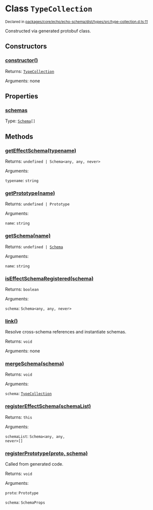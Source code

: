 # Class `TypeCollection`
<sub>Declared in [packages/core/echo/echo-schema/dist/types/src/type-collection.d.ts:11]()</sub>


Constructed via generated protobuf class.

## Constructors
### [constructor()]()




Returns: <code>[TypeCollection](/api/@dxos/client/classes/TypeCollection)</code>

Arguments: none





## Properties
### [schemas]()
Type: <code>[Schema](/api/@dxos/client/classes/Schema)[]</code>




## Methods
### [getEffectSchema(typename)]()




Returns: <code>undefined | Schema&lt;any, any, never&gt;</code>

Arguments: 

`typename`: <code>string</code>


### [getPrototype(name)]()




Returns: <code>undefined | Prototype</code>

Arguments: 

`name`: <code>string</code>


### [getSchema(name)]()




Returns: <code>undefined | [Schema](/api/@dxos/client/classes/Schema)</code>

Arguments: 

`name`: <code>string</code>


### [isEffectSchemaRegistered(schema)]()




Returns: <code>boolean</code>

Arguments: 

`schema`: <code>Schema&lt;any, any, never&gt;</code>


### [link()]()


Resolve cross-schema references and instantiate schemas.

Returns: <code>void</code>

Arguments: none




### [mergeSchema(schema)]()




Returns: <code>void</code>

Arguments: 

`schema`: <code>[TypeCollection](/api/@dxos/client/classes/TypeCollection)</code>


### [registerEffectSchema(schemaList)]()




Returns: <code>this</code>

Arguments: 

`schemaList`: <code>Schema&lt;any, any, never&gt;[]</code>


### [registerPrototype(proto, schema)]()


Called from generated code.

Returns: <code>void</code>

Arguments: 

`proto`: <code>Prototype</code>

`schema`: <code>SchemaProps</code>


